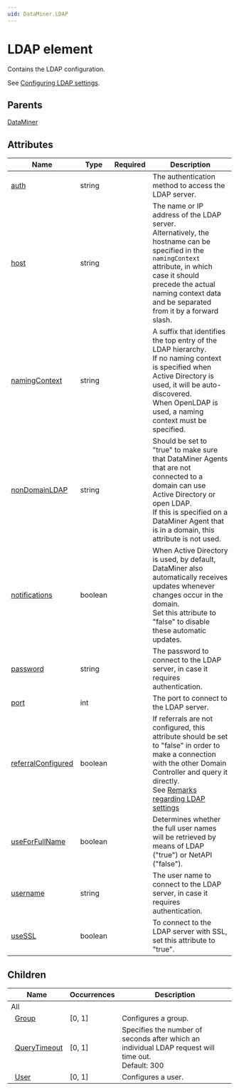 ```yaml
---
uid: DataMiner.LDAP
---
```


# LDAP element

Contains the LDAP configuration.

See [Configuring LDAP settings](xref:Configuring_LDAP_settings).

## Parents

[DataMiner](xref:DataMiner)

## Attributes

| Name | Type | Required | Description |
| --- | --- | --- | --- |
| [auth](xref:DataMiner.LDAP-auth) | string |  | The authentication method to access the LDAP server. |
| [host](xref:DataMiner.LDAP-host) | string |  | The name or IP address of the LDAP server.<br>Alternatively, the hostname can be specified in the `namingContext` attribute, in which case it should precede the actual naming context data and be separated from it by a forward slash. |
| [namingContext](xref:DataMiner.LDAP-namingContext) | string |  | A suffix that identifies the top entry of the LDAP hierarchy.<br>If no naming context is specified when Active Directory is used, it will be auto-discovered.<br>When OpenLDAP is used, a naming context must be specified. |
| [nonDomainLDAP](xref:DataMiner.LDAP-nonDomainLDAP) | string |  | Should be set to "true" to make sure that DataMiner Agents that are not connected to a domain can use Active Directory or open LDAP.<br>If this is specified on a DataMiner Agent that is in a domain, this attribute is not used. |
| [notifications](xref:DataMiner.LDAP-notifications) | boolean |  | When Active Directory is used, by default, DataMiner also automatically receives updates whenever changes occur in the domain.<br>Set this attribute to "false" to disable these automatic updates. |
| [password](xref:DataMiner.LDAP-password) | string |  | The password to connect to the LDAP server, in case it requires authentication. |
| [port](xref:DataMiner.LDAP-port) | int |  | The port to connect to the LDAP server. |
| [referralConfigured](xref:DataMiner.LDAP-referralConfigured) | boolean |  | If referrals are not configured, this attribute should be set to "false" in order to make a connection with the other Domain Controller and query it directly.<br>See [Remarks regarding LDAP settings](xref:Configuring_LDAP_settings#remarks-regarding-ldap-settings) |
| [useForFullName](xref:DataMiner.LDAP-useForFullName) | boolean |  | Determines whether the full user names will be retrieved by means of LDAP ("true") or NetAPI ("false"). |
| [username](xref:DataMiner.LDAP-username) | string |  | The user name to connect to the LDAP server, in case it requires authentication. |
| [useSSL](xref:DataMiner.LDAP-useSSL) | boolean |  | To connect to the LDAP server with SSL, set this attribute to "true". |

## Children

| Name | Occurrences | Description |
| --- | --- | --- |
| All |  |  |
| &#160;&#160;[Group](xref:DataMiner.LDAP.Group) | [0, 1] | Configures a group. |
| &#160;&#160;[QueryTimeout](xref:DataMiner.LDAP.QueryTimeout) | [0, 1] | Specifies the number of seconds after which an individual LDAP request will time out.<br>Default: 300 |
| &#160;&#160;[User](xref:DataMiner.LDAP.User) | [0, 1] | Configures a user. |
